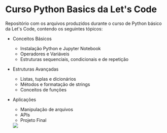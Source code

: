 # Curso Python Basics da Let's Code

Repositório com os arquivos produzidos durante o curso de Python básico da Let's Code, contendo os seguintes tópicos:

* Conceitos Básicos
  - Instalação Python e Jupyter Notebook
  - Operadores e Variáveis
  - Estruturas sequenciais, condicionais e de repetição
* Estruturas Avançadas
  - Listas, tuplas e dicionários
  - Métodos e formatação de strings
  - Conceitos de funções
* Aplicações
  - Manipulação de arquivos
  - APIs
  - Projeto Final
  
  <img src="https://i.ibb.co/6J2NSp0/santander-cc.png">
